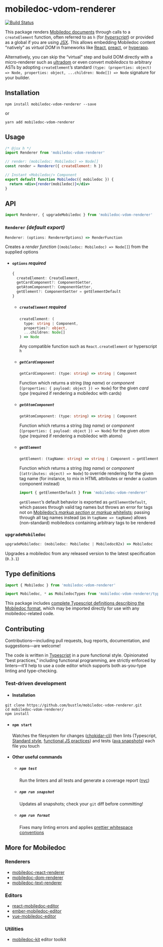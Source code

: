 # mobiledoc-vdom-renderer

[![Build Status](https://travis-ci.org/bustle/mobiledoc-vdom-renderer.svg?branch=master)](https://travis-ci.org/bustle/mobiledoc-vdom-renderer)

This package renders [Mobiledoc documents](https://github.com/bustle/mobiledoc-kit/blob/master/MOBILEDOC.md) through calls to a `createElement` function, often referred to as `h` (for _[hyperscript](https://github.com/hyperhype/hyperscript)_) or provided as a global if you are using [JSX](https://facebook.github.io/jsx/). This allows embedding Mobiledoc content “natively” as _virtual DOM_ in frameworks like [React](https://reactjs.org/), [preact](https://preactjs.com/), or [hyperapp](https://github.com/hyperapp/hyperapp).

Alternatively, you can skip the “virtual” step and build DOM directly with a micro-renderer such as [ultradom](https://github.com/JorgeBucaran/ultradom) or even convert _mobiledocs_ to arbitrary ASTs by adopting `createElement`’s standard `(type: (properties: object) => Node, properties: object, ...children: Node[]) => Node` signature for your builder.

## Installation

```shell
npm install mobiledoc-vdom-renderer --save
```

or

```shell
yarn add mobiledoc-vdom-renderer
```

## Usage

```jsx
/* @jsx h */
import Renderer from 'mobiledoc-vdom-renderer'

// render: (mobiledoc: Mobiledoc) => Node[]
const render = Renderer({ createElement: h })

// Instant <Mobiledoc/> Component
export default function Mobiledoc({ mobiledoc }) {
  return <div>{render(mobiledoc)}</div>
}
```

## API

```javascript
import Renderer, { upgradeMobiledoc } from 'mobiledoc-vdom-renderer'
```

### `Renderer` _(default export)_

```typescript
Renderer: (options: RendererOptions) => RenderFunction
```

Creates a _render function_ (`(mobiledoc: Mobiledoc) => Node[]`) from the supplied options

* #### `options` _required_
  ```typescript
  {
    createElement: CreateElement,
    getCardComponent?: ComponentGetter,
    getAtomComponent?: ComponentGetter,
    getElement?: ComponentGetter = getElementDefault
  }
  ```
  * ##### `createElement` _required_
    ```typescript
    createElement: (
      type: string | Component,
      properties?: object,
      ...children: Node[]
    ) => Node
    ```
    Any compatible function such as `React.createElement` or hyperscript `h`
  * ##### `getCardComponent`
    ```typescript
    getCardComponent: (type: string) => string | Component
    ```
    Function which returns a string (_tag name_) or _component_ (`(properties: { payload: object }) => Node`) for the given _card type_ (required if rendering a mobiledoc with cards)
  * ##### `getAtomComponent`
    ```typescript
    getAtomComponent: (type: string) => string | Component
    ```
    Function which returns a string (_tag name_) or _component_ (`(properties: { payload: object }) => Node`) for the given _atom type_ (required if rendering a mobiledoc with atoms)
  * ##### `getElement`
    ```typescript
    getElement: (tagName: string) => string | Component = getElementDefault
    ```
    Function which returns a string (_tag name_) or _component_ (`(attributes: object) => Node`) to override rendering for the given tag name (for instance, to mix in HTML attributes or render a custom component instead)
    ```typescript
    import { getElementDefault } from 'mobiledoc-vdom-renderer'
    ```
    `getElement`’s default behavior is exported as `getElementDefault`, which passes through valid tag names but throws an error for tags not on [Mobiledoc’s _markup section_ or _markup_ whitelists](./types/ts); passing through all tag names instead (as in `tagName => tagName`) allows (non-standard) mobiledocs containing arbitrary tags to be rendered

### `upgradeMobiledoc`

```typescript
upgradeMobiledoc: (mobiledoc: Mobiledoc | Mobiledoc02x) => Mobiledoc
```

Upgrades a mobiledoc from any released version to the latest specification (`0.3.1`)

## Type definitions

```typescript
import { Mobiledoc } from 'mobiledoc-vdom-renderer'
```

```typescript
import Mobiledoc, * as MobiledocTypes from 'mobiledoc-vdom-renderer/types/mobiledoc'
```

This package includes [complete Typescript definitions describing the Mobiledoc format](./types/Mobiledoc/index.ts), which may be imported directly for use with any mobiledoc-related code.

## Contributing

Contributions—including pull requests, bug reports, documentation, and suggestions—are welcome!

The code is written in [Typescript](http://www.typescriptlang.org/) in a pure functional style. Opinionated “best practices,” including functional programming, are strictly enforced by linters—it’ll help to use a code editor which supports both as-you-type linting and type-checking.

### Test-driven development

* #### Installation

```shell
git clone https://github.com/bustle/mobiledoc-vdom-renderer.git
cd mobiledoc-vdom-renderer/
npm install
```

* #### `npm start`

  Watches the filesystem for changes ([chokidar-cli](https://github.com/kimmobrunfeldt/chokidar-cli)) then lints (Typescript, [Standard style](https://standardjs.com/), [functional JS practices](https://github.com/jfmengels/eslint-plugin-fp)) and tests ([ava snapshots](https://github.com/avajs/ava#snapshot-testing)) each file you touch

* #### Other useful commands
  * ##### `npm test`
    Run the linters and all tests and generate a coverage report ([nyc](https://github.com/istanbuljs/nyc))
  * ##### `npm run snapshot`
    Updates all snapshots; check your `git` diff before committing!
  * ##### `npm run format`
    Fixes many linting errors and applies [prettier whitespace conventions](https://github.com/prettier/prettier)

## More for Mobiledoc

### Renderers

* [mobiledoc-react-renderer](https://github.com/dailybeast/mobiledoc-react-renderer)
* [mobiledoc-dom-renderer](https://github.com/bustle/mobiledoc-dom-renderer)
* [mobiledoc-text-renderer](https://github.com/bustle/mobiledoc-text-renderer)

### Editors

* [react-mobiledoc-editor](https://github.com/joshfrench/react-mobiledoc-editor)
* [ember-mobiledoc-editor](https://github.com/bustle/ember-mobiledoc-editor)
* [vue-mobiledoc-editor](https://github.com/alidcastano/vue-mobiledoc-editor)

### Utilities

* [mobiledoc-kit](https://github.com/bustle/mobiledoc-kit) editor toolkit
